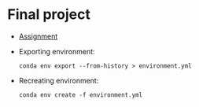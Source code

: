 # Final project

* [Assignment](https://github.com/luca-heltai/numerical-analysis-2022-2023/blob/main/final_project_2022-2023.ipynb)

* Exporting environment:
  ```
  conda env export --from-history > environment.yml
  ```
* Recreating environment:
  ```
  conda env create -f environment.yml
  ```
